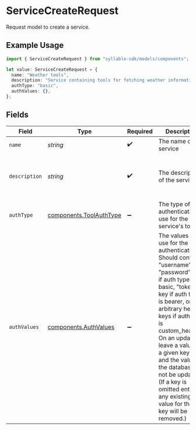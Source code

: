# ServiceCreateRequest

Request model to create a service.

## Example Usage

```typescript
import { ServiceCreateRequest } from "syllable-sdk/models/components";

let value: ServiceCreateRequest = {
  name: "Weather tools",
  description: "Service containing tools for fetching weather information",
  authType: "basic",
  authValues: {},
};
```

## Fields

| Field                                                                                                                                                                                                                                                                                                                                                                                            | Type                                                                                                                                                                                                                                                                                                                                                                                             | Required                                                                                                                                                                                                                                                                                                                                                                                         | Description                                                                                                                                                                                                                                                                                                                                                                                      | Example                                                                                                                                                                                                                                                                                                                                                                                          |
| ------------------------------------------------------------------------------------------------------------------------------------------------------------------------------------------------------------------------------------------------------------------------------------------------------------------------------------------------------------------------------------------------ | ------------------------------------------------------------------------------------------------------------------------------------------------------------------------------------------------------------------------------------------------------------------------------------------------------------------------------------------------------------------------------------------------ | ------------------------------------------------------------------------------------------------------------------------------------------------------------------------------------------------------------------------------------------------------------------------------------------------------------------------------------------------------------------------------------------------ | ------------------------------------------------------------------------------------------------------------------------------------------------------------------------------------------------------------------------------------------------------------------------------------------------------------------------------------------------------------------------------------------------ | ------------------------------------------------------------------------------------------------------------------------------------------------------------------------------------------------------------------------------------------------------------------------------------------------------------------------------------------------------------------------------------------------ |
| `name`                                                                                                                                                                                                                                                                                                                                                                                           | *string*                                                                                                                                                                                                                                                                                                                                                                                         | :heavy_check_mark:                                                                                                                                                                                                                                                                                                                                                                               | The name of the service                                                                                                                                                                                                                                                                                                                                                                          | Weather tools                                                                                                                                                                                                                                                                                                                                                                                    |
| `description`                                                                                                                                                                                                                                                                                                                                                                                    | *string*                                                                                                                                                                                                                                                                                                                                                                                         | :heavy_check_mark:                                                                                                                                                                                                                                                                                                                                                                               | The description of the service                                                                                                                                                                                                                                                                                                                                                                   | Service containing tools for fetching weather information                                                                                                                                                                                                                                                                                                                                        |
| `authType`                                                                                                                                                                                                                                                                                                                                                                                       | [components.ToolAuthType](../../models/components/toolauthtype.md)                                                                                                                                                                                                                                                                                                                               | :heavy_minus_sign:                                                                                                                                                                                                                                                                                                                                                                               | The type of authentication to use for the service's tools                                                                                                                                                                                                                                                                                                                                        | basic                                                                                                                                                                                                                                                                                                                                                                                            |
| `authValues`                                                                                                                                                                                                                                                                                                                                                                                     | [components.AuthValues](../../models/components/authvalues.md)                                                                                                                                                                                                                                                                                                                                   | :heavy_minus_sign:                                                                                                                                                                                                                                                                                                                                                                               | The values to use for the authentication. Should contain "username" and "password" keys if auth type is basic, "token" key if auth type is bearer, or arbitrary header keys if auth type is custom_headers. On an update, leave a value for a given key null and the value in the database will not be updated. (If a key is omitted entirely, any existing value for that key will be removed.) | {"username": "my-username", "password": "my-password"}                                                                                                                                                                                                                                                                                                                                           |